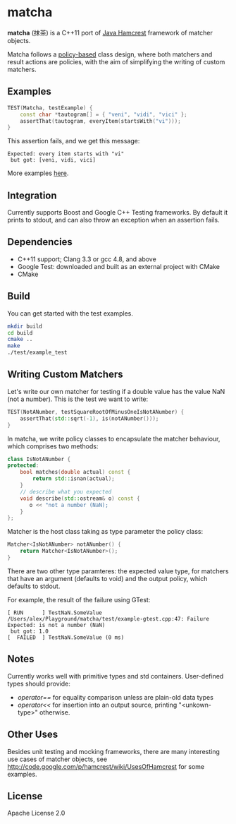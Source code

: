 matcha
======

<b>matcha</b> (抹茶) is a C++11 port of [Java Hamcrest](http://hamcrest.org/JavaHamcrest/) framework of matcher objects. 

Matcha follows a [policy-based](http://en.wikipedia.org/wiki/Policy-based_design) class design, where both matchers and result actions are policies, with the aim of simplifying the writing of custom matchers.

Examples
--------
```cpp
TEST(Matcha, testExample) {
    const char *tautogram[] = { "veni", "vidi", "vici" };
    assertThat(tautogram, everyItem(startsWith("vi")));
}


```
This assertion fails, and we get this message:
```
Expected: every item starts with "vi"
 but got: [veni, vidi, vici]
``` 

More examples [here](examples).

Integration
-----------
Currently supports Boost and Google C++ Testing frameworks. By default it prints to stdout, and can also throw an exception when an assertion fails.

Dependencies
------------
* C++11 support; Clang 3.3 or gcc 4.8, and above
* Google Test: downloaded and built as an external project with CMake
* CMake


Build
-----
You can get started with the test examples.

```sh
mkdir build
cd build
cmake ..
make
./test/example_test
```

Writing Custom Matchers
-----------------------

Let's write our own matcher for testing if a double value has the value NaN (not a number). This is the test we want to write:
```cpp
TEST(NotANumber, testSquareRootOfMinusOneIsNotANumber) {
    assertThat(std::sqrt(-1), is(notANumber()));
}
```
In matcha, we write policy classes to encapsulate the matcher behaviour, which comprises two methods:
```cpp
class IsNotANumber {
protected:
    bool matches(double actual) const {
        return std::isnan(actual);
    }
    // describe what you expected
    void describe(std::ostream& o) const {
       o << "not a number (NaN);
    }
};
```
Matcher is the host class taking as type parameter the policy class:
```cpp
Matcher<IsNotANumber> notANumber() {
    return Matcher<IsNotANumber>();
}
```
There are two other type paramteres: the expected value type, for matchers that have an argument (defaults to void) and the output policy, which defaults to stdout.

For example, the result of the failure using GTest:
```
[ RUN      ] TestNaN.SomeValue
/Users/alex/Playground/matcha/test/example-gtest.cpp:47: Failure
Expected: is not a number (NaN)
 but got: 1.0
[  FAILED  ] TestNaN.SomeValue (0 ms)
```
Notes
-----
Currently works well with primitive types and std containers. User-defined types should provide:
- *operator==* for equality comparison unless are plain-old data types
- *operator<<* for insertion into an output source, printing "\<unkown-type\>" otherwise.

Other Uses
----------
Besides unit testing and mocking frameworks, there are many interesting use cases of matcher objects, see http://code.google.com/p/hamcrest/wiki/UsesOfHamcrest for some examples.


License
-------
Apache License 2.0
